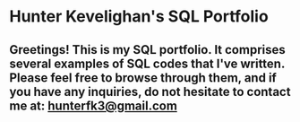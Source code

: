 # Hunter Kevelighan's SQL Portfolio

## Greetings! This is my SQL portfolio. It comprises several examples of SQL codes that I've written. Please feel free to browse through them, and if you have any inquiries, do not hesitate to contact me at: hunterfk3@gmail.com
